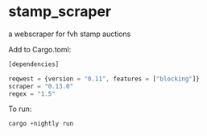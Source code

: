 # stamp_scraper
a webscraper for fvh stamp auctions

Add to Cargo.toml:

``` js
[dependencies]

reqwest = {version = "0.11", features = ["blocking"]}
scraper = "0.13.0"
regex = "1.5"
```
To run:

```js
cargo +nightly run
```